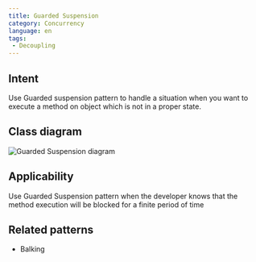 ```yaml
---
title: Guarded Suspension
category: Concurrency
language: en
tags:
 - Decoupling
---
```


## Intent
Use Guarded suspension pattern to handle a situation when you want to execute a method on object which is not in a proper state.

## Class diagram
![Guarded Suspension diagram](./etc/guarded-suspension.png)

## Applicability
Use Guarded Suspension pattern when the developer knows that the method execution will be blocked for a finite period of time

## Related patterns

* Balking 
